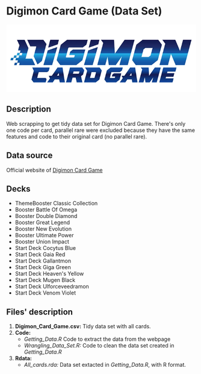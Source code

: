 # Digimon Card Game (Data Set)
![](Logo/digimoncardgamelogo.png)

## Description
Web scrapping to get tidy data set for Digimon Card Game. There's only one code per card, parallel rare were excluded because they have the same features and code to their original card (no parallel rare).   

## Data source
Official website of [Digimon Card Game](https://en.digimoncard.com/cardlist/?search=true&category=508101)

## Decks
 - ThemeBooster Classic Collection
 - Booster Battle Of Omega        
 - Booster Double Diamond         
 - Booster Great Legend           
 - Booster New Evolution          
 - Booster Ultimate Power         
 - Booster Union Impact          
 - Start Deck Cocytus Blue        
 - Start Deck Gaia Red           
 - Start Deck Gallantmon          
 - Start Deck Giga Green       
 - Start Deck Heaven's Yellow     
 - Start Deck Mugen Black         
 - Start Deck Ulforceveedramon    
 - Start Deck Venom Violet        

## Files' description
1. **Digimon_Card_Game.csv:** Tidy data set with all cards. 
2. **Code:** 
   - *Getting_Data.R* Code to extract the data from the webpage
   - *Wrangling_Data_Set.R:* Code to clean the data set created in *Getting_Data.R*
3. **Rdata:**
   - *All_cards.rda:* Data set extacted in *Getting_Data.R*, with R format. 
